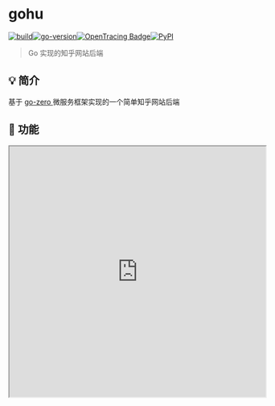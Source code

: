 # gohu

[![build](https://img.shields.io/badge/build-1.01-brightgreen)](https://github.com/StellarisW/StellarisW)[![go-version](https://img.shields.io/badge/go-~%3D1.8-30dff3?logo=go)](https://github.com/StellarisW/StellarisW)[![OpenTracing Badge](https://img.shields.io/badge/OpenTracing-enabled-blue.svg)](http://opentracing.io)[![PyPI](https://img.shields.io/badge/License-BSD_2--Clause-green.svg)](https://github.com/emirpasic/gods/blob/master/LICENSE)

> Go 实现的知乎网站后端

## 💡  简介

基于 [go-zero ](https://github.com/zeromicro/go-zero)微服务框架实现的一个简单知乎网站后端

## 🚀 功能



<iframe height=498 width=510 src="https://typora.stellaris.wang/gohu-show-video.mp4">

### 认证系统

- 颁发 `oauth2 token`  (包含 `access token` 和 `refresh token`)
- 对令牌进行解析获取认证信息与用户信息

### 用户系统

- 用户的登录与注册
- 用户改名
- 喜欢或赞同回答、评论
- 关注用户
- 收藏回答
- 获取自己的回答与评论

### 问答系统

- 对问题的增删查改
- 对回答的增删查改

### 评论系统

- 对回答进行评论
- 可以对评论进行回复

### 通知系统

- 关注的用户发布问题，回答问题

- 发布的问题被回答会得到通知
- 问题的回答被评论会得到通知
- 评论被回复会得到通知
- 回答或评论被点赞会得到通知

## 🌟 亮点

### 技术栈

- [go-zero](https://go-zero.dev/)

> 一个集成了各种工程实践的包含 微服务框架
>
> 它具有高性能（高并发支撑，自动缓存控制，自适应熔断，负载均衡）、易拓展（支持中间件，方便扩展，面向故障编程，弹性设计）、低门槛（大量微服务治理和并发工具包、goctl自动生成代码很香），

​     同时go-zero也是现在最流行的go微服务框架，所以本项目采用go-zero为主框架搭建知乎后端

- [mysql](https://www.mysql.com/)

> 一个关系型数据库管理系统，由瑞典MySQL AB 公司开发，属于 Oracle 旗下产品。MySQL 是最流行的关系型数据库管理系统关系型数据库管理系统之一，在 WEB 应用方面，MySQL是最好的 RDBMS (Relational Database Management System，关系数据库管理系统) 应用软件之一

​    遇事不决还得是mysql，后续有空（有钱）会改进成 [TiDB](https://pingcap.com/zh/case/)，将其分布式化

- [redis](https://redis.io/)

> 一个开源的、使用C语言编写的、支持网络交互的、可基于内存也可持久化的Key-Value数据库

​    缓存存储还是选型最普遍的redis

- [nsq](https://nsq.io/)

>  Go 语言编写的开源分布式消息队列中间件，具备非常好的性能、易用性和可用性

​    刚开始想用RabbitMQ，但是很难做到集群和水平扩展，再看了看其他的队列组件（Darner，Redis，Kestrel和Kafka），每种队列组件都有不同的消息传输保     	证，但似乎并没有一种能在可扩展性和操作简易性上都比较优秀的产品。

​    然后就看到了nsq，支持横向拓展，性能也很好，同时也是go语言原生开发的，因此选型nsq做发布订阅操作（通知系统里会用到）

- [asynq](https://github.com/hibiken/asynq)

> go语言实现的高性能分布式任务队列和异步处理库，基于redis，类似sidekiq和celery

​	asynq是一个分布式延迟消息队列，本项目用它进行异步定时任务处理（缓存与数据库之间的同步操作）

- [consul](https://www.consul.io/)

> 一套开源的分布式服务发现和配置管理系统，由HasiCorp公司用go语言开发的。提供了微服务系统中服务助理、配置中心、控制总线等功能

​	在consul和etcd之间比较，consul的服务发现很方便，也有健康检查，多数据中心等功能，同时也是go云原生项目，因此选型consul

- [jaeger](https://www.jaegertracing.io/)

> 由Uber开源的分布式追踪系统

​	go-zero框架集成了对jaeger的支持，因此使用jaeger做追踪系统

- [apollo](https://www.apolloconfig.com/)

> 一款可靠的分布式配置管理中心，诞生于携程框架研发部，能够集中化管理应用不同环境、不同集群的配置，配置修改后能够实时推送到应用端，并且具备规范的权限、流程治理等特性，适用于微服务配置管理场景

​	使用apollo做配置管理系统，可以有效的在认证系统，用户系统，问答系统等等不同的环境下进行配置的管理

- [traefik](https://www.jaegertracing.io/)

> 一个为了让部署微服务更加便捷而诞生的现代HTTP反向代理、负载均衡工具

​	本项目写的微服务很多，用nginx难管理，也比较懒得写配置文件，所以用traefik，虽然性能没nginx好，但是对微服务的反向代理和负载均衡的支持很便捷，

​	同时使用traefik中的http中间件，oauth proxy也很方便

- [docker](https://www.docker.com/)

> Google 公司推出的 Go 语言 进行开发实现，基于 Linux 内核的 cgroup，namespace，以及 AUFS 类的 Union FS 等技术的一个容器服务

​	容器用docker-compose部署

- [drone](https://www.drone.io/)

> 一款基于go编写的容器技术持续集成工具，可以直接使用YAML配置文件即可完成自动化构建、测试、部署任务

​	结合gogs仓库，来对项目进行CI/CD持续集成，部署更方便了

### 后端

#### 认证系统

- 颁发令牌

> 对向OAuth2服务器发送请求颁发令牌的客户端进行鉴权, 鉴权成功后 颁发token
>
> 提高了令牌的安全性, 同时也可以根据客户端信息自定义 Oauth2 token

- 令牌存储

> token存储在redis中, 自动实现令牌的过期功能
>
> 加快用户的鉴权操作

- 令牌刷新

> access token的过期时间为1天，refresh token的过期时间为7天，当access token过期后，服务器会自动使用一次性的refresh token 对access token进行刷新操作，获取新的access token。
>
> 这样会有效降低因 access token 泄露而带来的风险。

- 令牌传递

> 使用Cookie进行在用户与服务器之间的Oauth2 token传递，同时对cookie进行SHA256加盐，保证了cookie与token的安全性
>
> 在认证中间件中(app/common/middware/authMiddleware.go)对cookie进行哈希校验，防止用户篡改，校验通过后解析cookie自动获取token的元信息

#### 用户系统

- 登录与注册

> 用户注册或首次登录得到令牌，可以在令牌有效期内实现自动登录操作，
>
> 在用户注册或登录后设置注册/登录缓存，同时特别针对登录设置了空缓存，防止大量无效请求造成缓存穿透

- IP 归属地

> 对用户登录的IP进行解析（具体看我 [ip-parse](https://github.com/StellarisW/ip-parse) 仓库），在回答内容，评论内容中设置用户IP归属地

- 用户信息缓存

> 对`user-subject`,`user-collect`表进行缓存，针对高频更新的字段(如 `user-subject` 中的 `follower` ， `user-collect` 中的赞同操作)进行定时更新数据库的操作

#### 问答系统

- 问题与回答信息缓存

> 也是和上面一样的逻辑，对表进行缓存，高频字段定时数据库同步

#### 评论系统

- 低耦合

> 将评论这个模块单独从回答中抽离出来，方便后续的功能需要评论模块的使用

- 信息全面

> 显示回复的用户id和被回复的用户id，回复的ip归属地等等

#### 通知系统

- 发布订阅

> 使用nsq对用户的各种操作(如关注，点赞等等)对操作的对象(被关注的人，被点赞回答的作者)进行通知

- 缓存与数据库同步处理

> 因为通知是个高频操作，所以数据库进行定时同步

#### 缓存设计

- 表缓存

> 表记录的数据比字段得多，因此采用protobug进行序列化，而不是用json，
>
> 因为在protobuf的编解码性能远远高出JSON的性能

### 运维

#### 服务发现

> 通过go-zero框架的原生支持，来进行服务的发现与调用操作

![image-20220902154029133](./manifest/image/consul.png)

#### 链路追踪

> 通过go-zero框架的原生支持，进行对服务的链路追踪，方便debug

 ![image-20220902154140585](./manifest/image/jaeger.png)

#### 配置管理

> 在apollo平台上进行配置的更改操作，然后go后端读取apollo的配置文件后，缓存在本地，同时进行配置的热更新，
>
> 然后使用viper来进行配置文件的读取操作

![image-20220902153815361](./manifest/image/apollo.png)

#### 网关代理

> 使用traefik对微服务进行反向代理，同时自动生成CA证书，对全部的微服务进行tls认证

![image-20220902154403897](./manifest/image/traefik.png)

#### 项目部署

> 代码push到gogs仓库

![image-20220902154503351](./manifest/image/gogs.png)

> drone通过web钩子拷贝代码

![image-20220902154545273](./manifest/image/webhook.png)

> drone进行持续集成操作

![image-20220902154620156](./manifest/image/drone.png)

> docker-compose 并发构建镜像

`build.sh`

``` sh
#!/bin/bash

export PROJECT_NAME=$1

export THREAD=$2

docker_names=('oauth-api' 'oauth-rpc-token-enhancer' 'oauth-rpc-token-store' \
'user-api' 'user-rpc-crud' 'user-rpc-info' 'user-rpc-vip' 'notification-api' \
'notification-rpc-crud' 'notification-rpc-info' 'mq-asynq-scheduler' 'mq-asynq-processor' \
'mq-nsq-consumer')

function docker_build() {
  if [ "$1" -ef "" ]; then
    return 0
  fi

  array=$(echo "$1" | tr '-' '\n')
  path='./app/service'
  for var in $array
  do
    path="${path}""/""${var}"
  done
  docker build -t "$PROJECT_NAME""_""$1" "${path}"
  return 1
}

[ -e /tmp/fd1 ] || mkfifo /tmp/fd1
exec 3<>/tmp/fd1
rm -rf /tmp/fd1

for ((i=1;i<=THREAD;i++))
do
  echo >&3
done

cd /www/site/"$PROJECT_NAME" || exit

remain_build=${#docker_names[@]}

echo "start building images, remain: ""${remain_build}"

for docker_name in ${docker_names[*]}
do
  read -r -u3
{
  docker_build "${docker_name}"
  remain_build=$(expr "${remain_build}" - 1)
  echo "build ""${docker_name}"" complete, remain: ""${remain_build}"
  echo >&3
} &
done

wait

exec 3<&-
exec 3>&-
```

## 🗼架构设计

![clouddisk架构图](./manifest/image/architecture.jpg)

## 📂 存储设计

### 数据库表

#### 用户系统



### 缓存设计

## 📖 API文档

[接口文档](https://documenter.getpostman.com/view/22490304/VUxStm2d)

## ⚙ 项目结构

<details>
<summary>展开查看</summary>
<pre>
<code>
    ├── app ----------------------------- (项目文件)
        ├── common ---------------------- (全局通用目录)
        	├── config ------------------ (获取配置文件相关)
        	├── log --------------------- (日志配置)
        	├── middleware -------------- (中间件)
        	├── model ------------------- (全局模型)
        	├── mq ---------------------- (消息队列设置)
        ├── service --------------------- (微服务)
            ├── comment ----------------- (评论系统)
            ├── mq ---------------------- (消息队列服务)
            ├── notification ------------ (通知系统)
            ├── oauth ------------------- (认证系统)
            ├── question ---------------- (问答系统)
            ├── user -------------------- (用户系统)
    ├── manifest ------------------------ (交付清单)
    	├── deploy ---------------------- (部署配置文件)
    		├── docker ------------------ (docker配置文件)
    		├── kustomize --------------- (k8s配置文件)
        ├── sql ------------------------- (mysql初始化配置文件)
    ├── utils --------------------------- (工具包)              
    ├── .drone.yml ---------------------- (drone自动构建配置文件)
    ├── docker-compose.yaml ------------- (docker-compose配置文件)
</code>
</pre>
</details>


## 🛠 环境要求

- golang 版本 ~= 1.19
- mysql 版本 ~=5.7
- redis 版本 ~=5.0

## 📌 TODO

- [x] OAuth授权服务器
- [x] 用户登录/注册
- [x] 发布问题
- [x] 回答问题
- [x] 评论回答
- [x] 获取自己的所有问题、回答、评论
- [x] 删除或修改自己发布的问题、回答、评论
- [x] 赞同
- [x] 关注
- [x] 收藏
- [x] 通知
- [ ] 热榜
- [ ] 盐选会员
- [ ] 文章

## 🎈 结语

